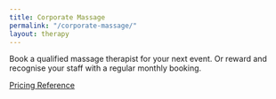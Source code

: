 ```yaml
---
title: Corporate Massage
permalink: "/corporate-massage/"
layout: therapy
---
```


Book a qualified massage therapist for your next event. Or reward and recognise your staff with a regular monthly booking.

<a href="/pricing-reference/">Pricing Reference</a>

<div class='container bg-light my-4 p-4'>
<healcode-widget data-type="appointments" data-widget-partner="object" data-widget-id="1f3643548a4" data-widget-version="0"></healcode-widget>
</div>

